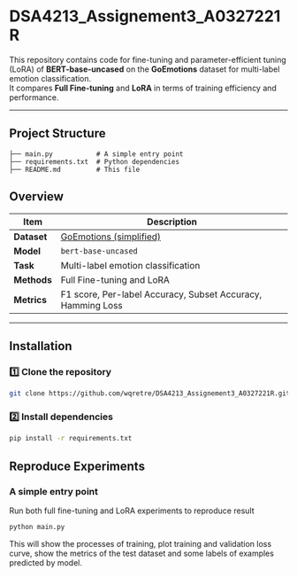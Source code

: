 # DSA4213_Assignement3_A0327221R

This repository contains code for fine-tuning and parameter-efficient tuning (LoRA) of **BERT-base-uncased** on the **GoEmotions** dataset for multi-label emotion classification.  
It compares **Full Fine-tuning** and **LoRA** in terms of training efficiency and performance.

---

## Project Structure
```goemotions-finetune/
├── main.py           # A simple entry point
├── requirements.txt  # Python dependencies
├── README.md         # This file
```

## Overview

| Item | Description |
|------|--------------|
| **Dataset** | [GoEmotions (simplified)](https://huggingface.co/datasets/go_emotions) |
| **Model** | `bert-base-uncased` |
| **Task** | Multi-label emotion classification |
| **Methods** | Full Fine-tuning and LoRA |
| **Metrics** | F1 score, Per-label Accuracy, Subset Accuracy, Hamming Loss |

---

## Installation

### 1️⃣ Clone the repository
```bash
git clone https://github.com/wqretre/DSA4213_Assignement3_A0327221R.git
```
### 2️⃣ Install dependencies

```bash
pip install -r requirements.txt
```

## Reproduce Experiments

### A simple entry point 
Run both full fine-tuning and LoRA experiments to reproduce result
```bash
python main.py
```
This will show the processes of training, plot training and validation loss curve, show the metrics of the test dataset and some labels of examples predicted by model.
